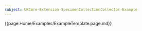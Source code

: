 ```yaml
---
subject: UKCore-Extension-SpecimenCollectionCollector-Example
---
```

{{page:Home/Examples/ExampleTemplate.page.md}}